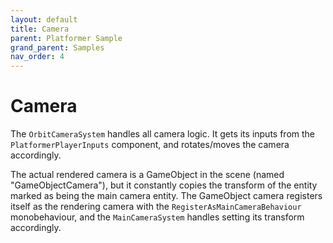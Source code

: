 ```yaml
---
layout: default
title: Camera
parent: Platformer Sample
grand_parent: Samples
nav_order: 4
---
```


# Camera

The `OrbitCameraSystem` handles all camera logic. It gets its inputs from the `PlatformerPlayerInputs` component, and rotates/moves the camera accordingly.

The actual rendered camera is a GameObject in the scene (named "GameObjectCamera"), but it constantly copies the transform of the entity marked as being the main camera entity. The GameObject camera registers itself as the rendering camera with the `RegisterAsMainCameraBehaviour` monobehaviour, and the `MainCameraSystem` handles setting its transform accordingly. 
